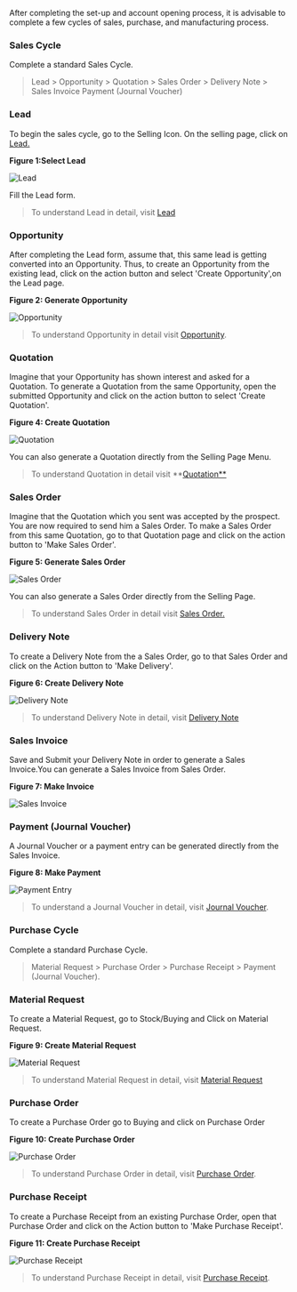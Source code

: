 After completing the set-up and account opening process, it is advisable to
complete a few cycles of sales, purchase, and manufacturing process.

### Sales Cycle

Complete a standard Sales Cycle.

> Lead > Opportunity > Quotation > Sales Order > Delivery Note > Sales Invoice
> Payment (Journal Voucher)


### Lead

To begin the sales cycle, go to the Selling Icon. On the selling page, click
on [Lead.](/apps/erpnext/user-guide/selling/lead)

__Figure 1:Select Lead__

![Lead](assets/erpnext/images/erpnext/new-lead.png)

Fill the Lead form.

> To understand Lead in detail, visit [Lead](/apps/erpnext/user-guide/selling/lead)


### Opportunity

After completing the Lead form, assume that, this same lead is getting
converted into an Opportunity. Thus, to create an Opportunity from the
existing lead, click on the action button and select 'Create Opportunity',on the Lead page.

__Figure 2: Generate Opportunity__

![Opportunity](assets/erpnext/images/erpnext/new-opportunity.png)


> To understand Opportunity in detail visit [Opportunity](/apps/erpnext/user-guide/selling/opportunity).


### Quotation

Imagine that your Opportunity has shown interest and asked for a Quotation. To
generate a Quotation from the same Opportunity, open the submitted Opportunity
and click on the action button to select 'Create Quotation'.

__Figure 4: Create Quotation__

![Quotation](assets/erpnext/images/erpnext/new-quotation.png)

You can also generate a Quotation directly from the Selling Page Menu.

> To understand Quotation in detail visit **[Quotation**](/apps/erpnext/user-guide/selling/quotation)

### Sales Order

Imagine that the Quotation which you sent was accepted by the prospect. You
are now required to send him a Sales Order. To make a Sales Order from this
same Quotation, go to that Quotation page and click on the action button to 'Make Sales Order'.

__Figure 5: Generate Sales Order__

![Sales Order](assets/erpnext/images/erpnext/new-sales-order.png)

You can also generate a Sales Order directly from the Selling Page.

> To understand Sales Order in detail visit [Sales Order.](/apps/erpnext/user-guide/selling/sales-order)

### Delivery Note

To create a Delivery Note from the a Sales Order, go to that
Sales Order and click on the Action button to 'Make Delivery'.

__Figure 6: Create Delivery Note__

![Delivery Note](assets/erpnext/images/erpnext/new-delivery-note.png)

> To understand Delivery Note in detail, visit [Delivery Note](/apps/erpnext/user-guide/stock-inventory/delivery-note)

### Sales Invoice

Save and Submit your Delivery Note in order to generate a Sales Invoice.You can generate a Sales Invoice from Sales Order.

__Figure 7: Make Invoice__

![Sales Invoice](assets/erpnext/images/erpnext/new-sales-invoice.png)

### Payment (Journal Voucher)

A Journal Voucher or a payment entry can be generated directly from the Sales
Invoice.

__Figure 8: Make Payment__

![Payment Entry](assets/erpnext/images/erpnext/new-payment.png)

> To understand a Journal Voucher in detail, visit [Journal Voucher](/apps/erpnext/user-guide/accounts/journal-vouchers).

### Purchase Cycle

Complete a standard Purchase Cycle.

> Material Request > Purchase Order > Purchase Receipt > Payment (Journal
Voucher).

### Material Request

To create a Material Request, go to Stock/Buying and Click on Material
Request.

__Figure 9: Create Material Request__

![Material Request](assets/erpnext/images/erpnext/new-material-request.png)

> To understand Material Request in detail, visit [Material Request](/apps/erpnext/user-guide/buying/material-request)

### Purchase Order

To create a Purchase Order go to Buying and click on Purchase Order

__Figure 10: Create Purchase Order__

![Purchase Order](assets/erpnext/images/erpnext/new-purchase-order.png)

> To understand Purchase Order in detail, visit [Purchase Order](/apps/erpnext/user-guide/buying/purchase-order).


### Purchase Receipt

To create a Purchase Receipt from an existing Purchase Order, open that
Purchase Order and click on the Action button to 'Make Purchase Receipt'.

__Figure 11: Create Purchase Receipt__

![Purchase Receipt](assets/erpnext/images/erpnext/new-purchase-receipt.png)

> To understand Purchase Receipt in detail, visit [Purchase Receipt](/apps/erpnext/user-guide/stock-inventory/purchase-receipt).

